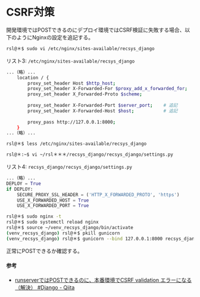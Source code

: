 # CSRF対策
開発環境ではPOSTできるのにデプロイ環境ではCSRF検証に失敗する場合、以下のようにNginxの設定を追記する。

```bash
rsl@＊$ sudo vi /etc/nginx/sites-available/recsys_django
```

リスト3: `/etc/nginx/sites-available/recsys_django`
```bash
...（略）...
    location / {
        proxy_set_header Host $http_host;
        proxy_set_header X-Forwarded-For $proxy_add_x_forwarded_for;
        proxy_set_header X_Forwarded-Proto $scheme;
        
        proxy_set_header X-Forwarded-Port $server_port;    # 追記
        proxy_set_header X-Forwarded-Host $host;           # 追記
        
        proxy_pass http://127.0.0.1:8000;
    }
...（略）...
```

```bash
rsl@＊$ less /etc/nginx/sites-available/recsys_django
```

```bash
rsl@＊:~$ vi ~/rsl＊＊＊/recsys_django/recsys_django/settings.py
```

リスト4: `recsys_django/recsys_django/settings.py`
```py
...（略）...
DEPLOY = True
if DEPLOY:
    SECURE_PROXY_SSL_HEADER = ('HTTP_X_FORWARDED_PROTO', 'https')
    USE_X_FORWARDED_HOST = True
    USE_X_FORWARDED_PORT = True
```

```bash
rsl@＊$ sudo nginx -t
rsl@＊$ sudo systemctl reload nginx
rsl@＊$ source ~/venv_recsys_django/bin/activate
(venv_recsys_django) rsl@＊$ pkill gunicorn
(venv_recsys_django) rsl@＊$ gunicorn --bind 127.0.0.1:8000 recsys_django.wsgi -D
```

正常にPOSTできるか確認する。

#### 参考
- [runserverではPOSTできるのに、本番環境でCSRF validation エラーになる（解決） #Django - Qiita](https://qiita.com/gmasa/items/f136ddfd4fd36d7348d1)
